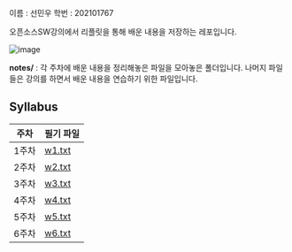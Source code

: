 이름 : 선민우
학번 : 202101767

오픈소스SW강의에서 리플릿을 통해 배운 내용을 저장하는 레포입니다.

![image](https://github.com/SunMinWoo02/origin/assets/170794273/20c19183-0ea9-45ac-873c-2cfb6e9d32d0)

**notes/** : 각 주차에 배운 내용을 정리해놓은 파일을 모아놓은 폴더입니다.
나머지 파일들은 강의를 하면서 배운 내용을 연습하기 위한 파일입니다.

## Syllabus
| 주차 | 필기 파일 |
|------|-----------|
| 1주차 | [w1.txt](notes/w1.txt) |
| 2주차 | [w2.txt](notes/w2.txt) |
| 3주차 | [w3.txt](notes/w3.txt) |
| 4주차 | [w4.txt](notes/w4.txt) |
| 5주차 | [w5.txt](notes/w5.txt) |
| 6주차 | [w6.txt](notes/w6.txt) |
